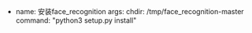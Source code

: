 <!--
 * @Author: wjn
 * @Date: 2020-09-11 09:25:07
 * @LastEditors: wjn
 * @LastEditTime: 2020-09-11 09:25:25
-->
- name: 安装face_recognition
  args:
    chdir: /tmp/face_recognition-master
  command: "python3 setup.py install"